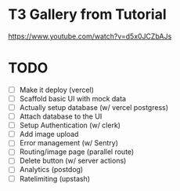 # T3 Gallery from Tutorial
https://www.youtube.com/watch?v=d5x0JCZbAJs

# TODO
- [ ] Make it deploy (vercel)
- [ ] Scaffold basic UI with mock data
- [ ] Actually setup database (w/ vercel postgress)
- [ ] Attach database to the UI
- [ ] Setup Authentication (w/ clerk)
- [ ] Add image upload
- [ ] Error management (w/ Sentry)
- [ ] Routing/image page (parallel route)
- [ ] Delete button (w/ server actions)
- [ ] Analytics (postdog)
- [ ] Ratelimiting (upstash)
